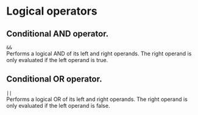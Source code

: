 
# Logical operators

## Conditional AND operator.
`&&`   
Performs a logical AND of its left and right operands. The right operand is only evaluated if the left operand is true. 

## Conditional OR operator.
`||`    
Performs a logical OR of its left and right operands. The right operand is only evaluated if the left operand is false.